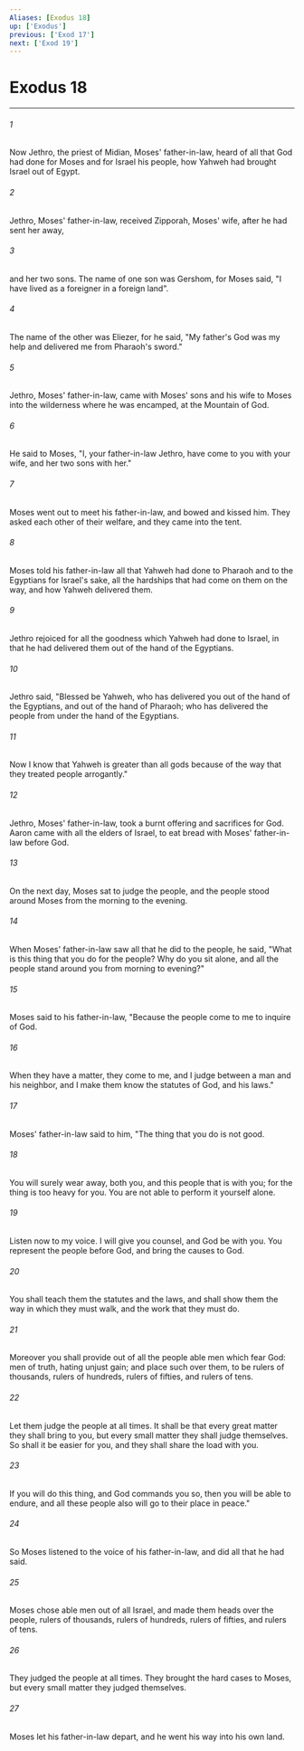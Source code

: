 ```yaml
---
Aliases: [Exodus 18]
up: ['Exodus']
previous: ['Exod 17']
next: ['Exod 19']
---
```

# Exodus 18
***





###### 1 

Now Jethro, the priest of Midian, Moses' father-in-law, heard of all that God had done for Moses and for Israel his people, how Yahweh had brought Israel out of Egypt. 



###### 2 

Jethro, Moses' father-in-law, received Zipporah, Moses' wife, after he had sent her away, 



###### 3 

and her two sons. The name of one son was Gershom, for Moses said, "I have lived as a foreigner in a foreign land". 



###### 4 

The name of the other was Eliezer, for he said, "My father's God was my help and delivered me from Pharaoh's sword." 



###### 5 

Jethro, Moses' father-in-law, came with Moses' sons and his wife to Moses into the wilderness where he was encamped, at the Mountain of God. 



###### 6 

He said to Moses, "I, your father-in-law Jethro, have come to you with your wife, and her two sons with her." 



###### 7 

Moses went out to meet his father-in-law, and bowed and kissed him. They asked each other of their welfare, and they came into the tent. 



###### 8 

Moses told his father-in-law all that Yahweh had done to Pharaoh and to the Egyptians for Israel's sake, all the hardships that had come on them on the way, and how Yahweh delivered them. 



###### 9 

Jethro rejoiced for all the goodness which Yahweh had done to Israel, in that he had delivered them out of the hand of the Egyptians. 



###### 10 

Jethro said, "Blessed be Yahweh, who has delivered you out of the hand of the Egyptians, and out of the hand of Pharaoh; who has delivered the people from under the hand of the Egyptians. 



###### 11 

Now I know that Yahweh is greater than all gods because of the way that they treated people arrogantly." 



###### 12 

Jethro, Moses' father-in-law, took a burnt offering and sacrifices for God. Aaron came with all the elders of Israel, to eat bread with Moses' father-in-law before God. 



###### 13 

On the next day, Moses sat to judge the people, and the people stood around Moses from the morning to the evening. 



###### 14 

When Moses' father-in-law saw all that he did to the people, he said, "What is this thing that you do for the people? Why do you sit alone, and all the people stand around you from morning to evening?" 



###### 15 

Moses said to his father-in-law, "Because the people come to me to inquire of God. 



###### 16 

When they have a matter, they come to me, and I judge between a man and his neighbor, and I make them know the statutes of God, and his laws." 



###### 17 

Moses' father-in-law said to him, "The thing that you do is not good. 



###### 18 

You will surely wear away, both you, and this people that is with you; for the thing is too heavy for you. You are not able to perform it yourself alone. 



###### 19 

Listen now to my voice. I will give you counsel, and God be with you. You represent the people before God, and bring the causes to God. 



###### 20 

You shall teach them the statutes and the laws, and shall show them the way in which they must walk, and the work that they must do. 



###### 21 

Moreover you shall provide out of all the people able men which fear God: men of truth, hating unjust gain; and place such over them, to be rulers of thousands, rulers of hundreds, rulers of fifties, and rulers of tens. 



###### 22 

Let them judge the people at all times. It shall be that every great matter they shall bring to you, but every small matter they shall judge themselves. So shall it be easier for you, and they shall share the load with you. 



###### 23 

If you will do this thing, and God commands you so, then you will be able to endure, and all these people also will go to their place in peace." 



###### 24 

So Moses listened to the voice of his father-in-law, and did all that he had said. 



###### 25 

Moses chose able men out of all Israel, and made them heads over the people, rulers of thousands, rulers of hundreds, rulers of fifties, and rulers of tens. 



###### 26 

They judged the people at all times. They brought the hard cases to Moses, but every small matter they judged themselves. 



###### 27 

Moses let his father-in-law depart, and he went his way into his own land.
